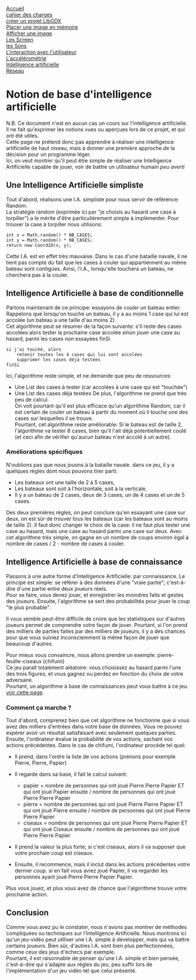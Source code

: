 [Accueil](accueil.html)  
[cahier des charges](cahier_des_charges.html)  
[créer un projet LibGDX](creer_projet.html)  
[Placer une image en mémoire](Les_Images_en_LibGDX.html)  
[Afficher une image](les_bases_du_painting.html)  
[Les Screen](screens.html)  
[les Sons](sons.html)  
[L'interaction avec l'utilisateur](reaction.html)  
[L'accélérométrie](accélérométrie.html)  
[Intelligence artificielle](intelligence_artificielle.html)  
[Réseau](reseau.html)  


# Notion de base d'intelligence artificielle #


N.B. Ce document n'est en aucun cas un cours sur l'intelligence artificielle. Il ne fait qu'exprimer les notions vues ou aperçues lors de ce projet, et qui ont été utiles.  
Cette page ne prétend donc pas apprendre à réaliser une intelligence artificielle de haut niveau, mais à donner une première approche de la décision pour un programme léger.  
Ici, on veut montrer qu'il peut être simple de réaliser une Intelligence Artificielle capable de jouer, voir de battre un utilisateur humain _peu averti_

## Une Intelligence Artificielle simpliste ##
Tout d'abord, réalisons une I.A. simpliste pour nous servir de référence: Random.  
La stratégie random (exprimée ici par "je choisis au hasard une case à torpiller") a le mérite d'être particulièrement simple à implémenter. Pour trouver la case à torpiller nous utilisons:

	int x = Math.random() * NB_CASES;
	int y = Math.random() * NB_CASES;
	return new Coord2D(x, y);

Cette I.A. est en effet très mauvaise. Dans le cas d'une bataille navale, il ne tient pas compte du fait que les cases à couler qui appartiennent au même bateau sont contigües. Ainsi, l'I.A., lorsqu'elle touchera un bateau, ne cherchera pas à la couler.  

## Intelligence Artificielle à base de conditionnelle ##
Partons maintenant de ce principe: essayons de couler un bateau entier. Rappelons que lorsqu'on touche un bateau, il y a au moins 1 case qui lui est accolée (un bateau a une taille d'au moins 2).  
Cet algorithme peut se résumer de la façon suivante:
	s'il reste des cases accolées alors
		tester la prochaine case accolée
	sinon
		jouer une case au hasard, parmi les cases non essayées
	finSi

	si j'ai touché, alors
		retenir toutes les 4 cases qui lui sont accolées
		supprimer les cases déjà testées
	finSi

Ici, l'algorithme reste simple, et ne demande que peu de ressources:
 * Une List des cases à tester (car accolées à une case qui est "touchée")
 * Une List des cases déjà testées
De plus, l'algorithme ne prend que très peu de calcul.  
On voit pourtant qu'il est plus efficace qu'un algorithme Random, car il est certain de couler un bateau à partir du moment où il touche une des cases sur lesquelles il se trouve.  
Pourtant, cet algorithme reste améliorable: Si le bateau est de taille 2, l'algorithme va tester 8 cases, bien qu'il l'ait déjà potentiellement coulé (et ceci afin de vérifier qu'aucun bateau n'est accolé à un autre).

### Améliorations spécifiques ###
N'oublions pas que nous jouons à la bataille navale. dans ce jeu, il y a quelques règles dont nous pouvons tirer parti:
 * Les bateaux ont une taille de 2 à 5 cases,
 * Les bateaux sont soit à l'horizontale, soit à la verticale,
 * Il y a un bateau de 2 cases, deux de 3 cases, un de 4 cases et un de 5 cases.

Des deux premières règles, on peut conclure qu'en essayant une case sur deux, on est sûr de trouver tous les bateaux (car les bateaux sont au moins de taille 2). Il faut donc changer le choix de la case: il ne faut plus tester une case au hasard, mais une case au hasard parmi une case sur deux. Avec cet algorithme très simple, on gagne en un nombre de coups environ égal à  
nombre de cases / 2 - nombre de cases à couler.


## Intelligence Artificielle à base de connaissance ##
Passons à une autre forme d'Intelligence Artificielle: par connaissance.
Le principe est simple: se référer à des données d'une "vraie partie"; c'est-à-dire d'une partie entre deux joueurs réels.  
Pour se faire, vous devez jouer, et enregistrer les moindres faits et gestes des joueurs. Ensuite, l'algorithme se sert des probabilités pour jouer le coup "le plus probable".

Il vous semble peut-être difficile de croire que les statistiques sur d'autres joueurs permet de comprendre votre façon de jouer. Pourtant, si l'on prend des milliers de parties faites par des milliers de joueurs, il y a des chances pour que vous suiviez inconsciemment la même façon de jouer que beaucoup d'autres.  

Pour mieux vous convaincre, nous allons prendre un exemple: pierre-feuille-ciseaux (chifumi)  
Ce jeu paraît totalement aléatoire: vous choisissez au hasard parmi l'une des trois figures, et vous gagnez ou perdez en fonction du choix de votre adversaire.  
Pourtant, un algorithme à base de connaissances peut vous battre à ce jeu. [voir cette page](http://www.nytimes.com/interactive/science/rock-paper-scissors.html?_r=0).

### Comment ça marche ? ###
Tout d'abord, comprenez bien que cet algorithme ne fonctionne que si vous avez des milliers d'entrées dans votre base de données. Vous ne pouvez espérer avoir un résultat satisfaisant avec seulement quelques parties.  
Ensuite, l'ordinateur évalue la probabilité de vos actions, sachant vos actions précédentes.
Dans le cas de chifumi, l'ordinateur procéde tel quel:

 * Il prend, dans l'ordre la liste de vos actions (prenons pour exemple Pierre, Pierre, Papier)
 * Il regarde dans sa base, il fait le calcul suivant:
 	* papier = nombre de personnes qui ont joué Pierre Pierre Papier ET qui ont joué Papier ensuite / nombre de personnes qui ont joué Pierre Pierre Papier
 	* pierre = nombre de personnes qui ont joué Pierre Pierre Papier ET qui ont joué Pierre ensuite / nombre de personnes qui ont joué Pierre Pierre Papier
 	* ciseaux = nombre de personnes qui ont joué Pierre Pierre Papier ET qui ont joué Ciseaux ensuite / nombre de personnes qui ont joué Pierre Pierre Papier
 * Il prend la valeur la plus forte; si c'est ciseaux, alors il va supposer que votre prochain coup est ciseaux. 

 * Ensuite, il recommence, mais il inclut dans les actions précédentes votre dernier coup. si en fait vous aviez joué Papier, il va regarder les personnes ayant joué Pierre Pierre Papier Papier.

Plus vous jouez, et plus vous avez de chance que l'algorithme trouve votre prochaine action.


## Conclusion ##
Comme vous avez pu le constater, nous n'avons pas montrer de méthodes compliquées ou techniques sur l'Intelligence Artificielle. Nous montrons ici qu'un jeu-vidéo peut utiliser une I.A. simple à développer, mais qui va battre certains joueurs. Bien sûr, d'autres I.A. sont bien plus perfectionnées, comme ceux des jeux d'échecs par exemple.  
Pourtant, il est raisonnable de penser qu'une I.A. simple et bien pensée, c'est-à-dire qui s'adapte aux règles du jeu, peu suffir lors de l'implémentation d'un jeu vidéo tel que celui présenté.
